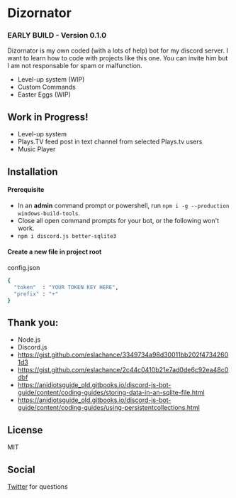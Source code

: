 # Dizornator
### EARLY BUILD - Version 0.1.0

Dizornator is my own coded (with a lots of help) bot for my discord server. I want to learn how to code with projects like this one. You can invite him but I am not responsable for spam or malfunction.

  - Level-up system (WIP)
  - Custom Commands
  - Easter Eggs (WIP)

## Work in Progress!

  - Level-up system
  - Plays.TV feed post in text channel from selected Plays.tv users
  - Music Player

## Installation  
#### Prerequisite
 - In an **admin** command prompt or powershell, run `npm i -g --production windows-build-tools`.
 -  Close all open command prompts for your bot, or the following won't work.
 - `npm i discord.js better-sqlite3`


#### Create a new file in project root
config.json

```sh
{
  "token"  : "YOUR TOKEN KEY HERE",
  "prefix" : "+"
}
```

## Thank you:
  - Node.js
  - Discord.js
  - https://gist.github.com/eslachance/3349734a98d30011bb202f47342601d3
  - https://gist.github.com/eslachance/2c44c0410b21e7ad0de6c92ea48c0dbf
  - https://anidiotsguide_old.gitbooks.io/discord-js-bot-guide/content/coding-guides/storing-data-in-an-sqlite-file.html
  - https://anidiotsguide_old.gitbooks.io/discord-js-bot-guide/content/coding-guides/using-persistentcollections.html

## License
MIT

## Social
[Twitter](https://twitter.com/SuperDizor) for questions
